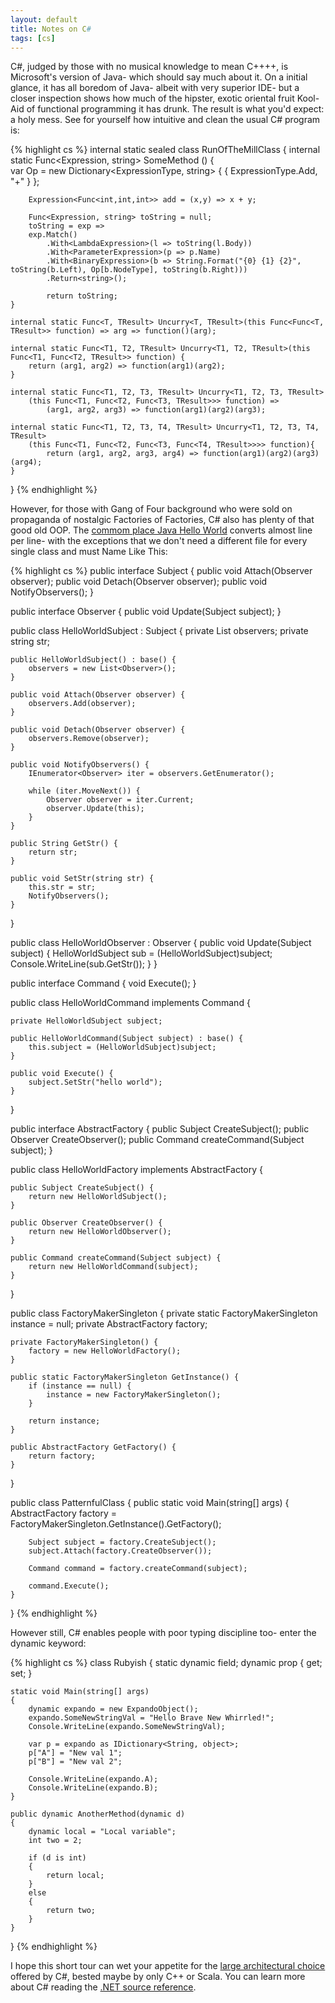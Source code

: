 ```yaml
---
layout: default
title: Notes on C#
tags: [cs]
---
```


C#, judged by those with no musical knowledge to mean C++++, is Microsoft's version of Java- which should say much about it. On a initial glance, it has all boredom of Java- albeit with very superior IDE- but a closer inspection shows how much of the hipster, exotic oriental fruit Kool-Aid of functional programming it has drunk. The result is what you'd expect: a holy mess. See for yourself how intuitive and clean the usual C# program is:

{% highlight cs %}
internal static sealed class RunOfTheMillClass {
    internal static Func<Expression, string> SomeMethod () {    
        var Op = new Dictionary<ExpressionType, string> { { ExpressionType.Add, "+" } };

        Expression<Func<int,int,int>> add = (x,y) => x + y;

        Func<Expression, string> toString = null;
        toString = exp =>
        exp.Match()
            .With<LambdaExpression>(l => toString(l.Body))
            .With<ParameterExpression>(p => p.Name)
            .With<BinaryExpression>(b => String.Format("{0} {1} {2}", toString(b.Left), Op[b.NodeType], toString(b.Right)))
            .Return<string>();

            return toString;   
    }

    internal static Func<T, TResult> Uncurry<T, TResult>(this Func<Func<T, TResult>> function) => arg => function()(arg);

    internal static Func<T1, T2, TResult> Uncurry<T1, T2, TResult>(this Func<T1, Func<T2, TResult>> function) {
        return (arg1, arg2) => function(arg1)(arg2);
    }

    internal static Func<T1, T2, T3, TResult> Uncurry<T1, T2, T3, TResult>
        (this Func<T1, Func<T2, Func<T3, TResult>>> function) =>
            (arg1, arg2, arg3) => function(arg1)(arg2)(arg3);

    internal static Func<T1, T2, T3, T4, TResult> Uncurry<T1, T2, T3, T4, TResult>
        (this Func<T1, Func<T2, Func<T3, Func<T4, TResult>>>> function){
            return (arg1, arg2, arg3, arg4) => function(arg1)(arg2)(arg3)(arg4);
    }

}
{% endhighlight %}

However, for those with Gang of Four background who were sold on propaganda of nostalgic Factories of Factories, C# also has plenty of that good old OOP. The [commom place Java Hello World](https://taskinoor.wordpress.com/2011/09/21/the-abuse-of-design-patterns-in-writing-a-hello-world-program/) converts almost line per line- with the exceptions that we don't need a different file for every single class and must Name Like This:

{% highlight cs %}
public interface Subject {
    public void Attach(Observer observer);
    public void Detach(Observer observer);
    public void NotifyObservers();
}

public interface Observer {
    public void Update(Subject subject);
}

public class HelloWorldSubject : Subject {
    private List<Observer> observers;
    private string str;

    public HelloWorldSubject() : base() {
        observers = new List<Observer>();
    }

    public void Attach(Observer observer) {
        observers.Add(observer);
    }

    public void Detach(Observer observer) {
        observers.Remove(observer);
    }

    public void NotifyObservers() {
        IEnumerator<Observer> iter = observers.GetEnumerator();

        while (iter.MoveNext()) {
            Observer observer = iter.Current;
            observer.Update(this);
        }
    }

    public String GetStr() {
        return str;
    }

    public void SetStr(string str) {
        this.str = str;
        NotifyObservers();
    }
}

public class HelloWorldObserver : Observer {
    public void Update(Subject subject) {
        HelloWorldSubject sub = (HelloWorldSubject)subject;
        Console.WriteLine(sub.GetStr());
    }
}

public interface Command {
    void Execute();
}

public class HelloWorldCommand implements Command {

    private HelloWorldSubject subject;

    public HelloWorldCommand(Subject subject) : base() {
        this.subject = (HelloWorldSubject)subject;
    }

    public void Execute() {
        subject.SetStr("hello world");
    }
}

public interface AbstractFactory {
    public Subject CreateSubject();
    public Observer CreateObserver();
    public Command createCommand(Subject subject);
}

public class HelloWorldFactory implements AbstractFactory {

    public Subject CreateSubject() {
        return new HelloWorldSubject();
    }

    public Observer CreateObserver() {
        return new HelloWorldObserver();
    }

    public Command createCommand(Subject subject) {
        return new HelloWorldCommand(subject);
    }
}

public class FactoryMakerSingleton {
    private static FactoryMakerSingleton instance = null;
    private AbstractFactory factory;

    private FactoryMakerSingleton() {
        factory = new HelloWorldFactory();
    }

    public static FactoryMakerSingleton GetInstance() {
        if (instance == null) {
            instance = new FactoryMakerSingleton();
        }

        return instance;
    }

    public AbstractFactory GetFactory() {
        return factory;
    }
}

public class PatternfulClass {
    public static void Main(string[] args) {
        AbstractFactory factory = FactoryMakerSingleton.GetInstance().GetFactory();

        Subject subject = factory.CreateSubject();
        subject.Attach(factory.CreateObserver());

        Command command = factory.createCommand(subject);

        command.Execute();
    }
}
{% endhighlight %}

However still, C# enables people with poor typing discipline too- enter the dynamic keyword:

{% highlight cs %}
class Rubyish
{
    static dynamic field;
    dynamic prop { get; set; }

    static void Main(string[] args)
    {
        dynamic expando = new ExpandoObject();
        expando.SomeNewStringVal = "Hello Brave New Whirrled!";
        Console.WriteLine(expando.SomeNewStringVal);

        var p = expando as IDictionary<String, object>;
        p["A"] = "New val 1";
        p["B"] = "New val 2";

        Console.WriteLine(expando.A);
        Console.WriteLine(expando.B);
    }

    public dynamic AnotherMethod(dynamic d)
    {
        dynamic local = "Local variable";
        int two = 2;

        if (d is int)
        {
            return local;
        }
        else
        {
            return two;
        }
    }    
}
{% endhighlight %}

I hope this short tour can wet your appetite for the [large architectural choice](https://en.wikipedia.org/wiki/Feature_creep) offered by C#, bested maybe by only C++ or Scala. You can learn more about C# reading the [.NET source reference](http://referencesource.microsoft.com/).
